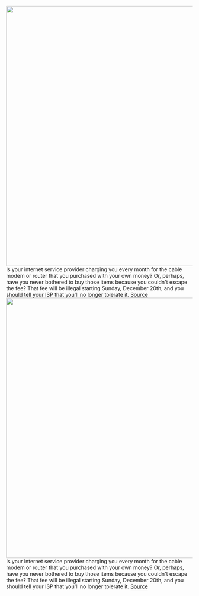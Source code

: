 <img src='https://cdn.vox-cdn.com/thumbor/S1pJgbm8e86apGbIgYzieT_LQMM=/0x0:1020x680/1200x800/filters:focal(445x235:607x397)/cdn.vox-cdn.com/uploads/chorus_image/image/68554732/vs09-02_1251cxs-2.0.0.png' width='700px' /><br/>
Is your internet service provider charging you every month for the cable modem or router that you purchased with your own money? Or, perhaps, have you never bothered to buy those items because you couldn't escape the fee? That fee will be illegal starting Sunday, December 20th, and you should tell your ISP that you'll no longer tolerate it.
<a href='https://www.theverge.com/2020/12/19/22191096/internet-modem-router-rental-fee-fix-television-viewer-protection-act-tvpa'> Source <a/><img src='https://cdn.vox-cdn.com/thumbor/S1pJgbm8e86apGbIgYzieT_LQMM=/0x0:1020x680/1200x800/filters:focal(445x235:607x397)/cdn.vox-cdn.com/uploads/chorus_image/image/68554732/vs09-02_1251cxs-2.0.0.png' width='700px' /><br/>
Is your internet service provider charging you every month for the cable modem or router that you purchased with your own money? Or, perhaps, have you never bothered to buy those items because you couldn't escape the fee? That fee will be illegal starting Sunday, December 20th, and you should tell your ISP that you'll no longer tolerate it.
<a href='https://www.theverge.com/2020/12/19/22191096/internet-modem-router-rental-fee-fix-television-viewer-protection-act-tvpa'> Source <a/>